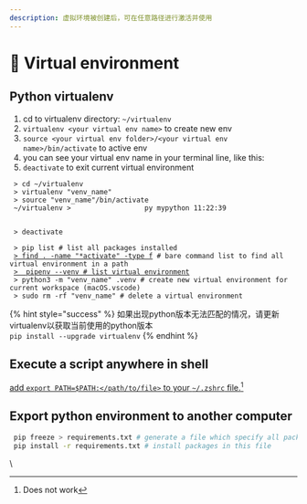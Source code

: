 ```yaml
---
description: 虚拟环境被创建后，可在任意路径进行激活并使用
---
```


# 🐾 Virtual environment

## Python virtualenv

1. cd to virtualenv directory: `~/virtualenv`
2. `virtualenv <your virtual env name>` to create new env
3. `source <your virtual env folder>/<your virtual env name>/bin/activate` to active env
4. you can see your virtual env name in your terminal line, like this:
5. `deactivate` to exit current virtual environment

<pre class="language-sh"><code class="lang-sh"> > cd ~/virtualenv
 > virtualenv "venv_name"
 > source "venv_name"/bin/activate
 ~/virtualenv >                  py mypython 11:22:39                                                                                                  
 > deactivate
 ​
 > pip list # list all packages installed
 <a data-footnote-ref href="#user-content-fn-1">> find . -name "*activate" -type f</a> # bare command list to find all virtual environment in a path
 <a data-footnote-ref href="#user-content-fn-2">>  pipenv --venv # list virtual environment</a>
 > python3 -m "venv_name" .venv # create new virtual environment for current workspace (macOS.vscode)
 > sudo rm -rf "venv_name" # delete a virtual environment
</code></pre>

{% hint style="success" %}
如果出现python版本无法匹配的情况，请更新virtualenv以获取当前使用的python版本\
`pip install --upgrade virtualenv`
{% endhint %}

## Execute a script anywhere in shell

[add `export PATH=$PATH:</path/to/file>` to your `~/.zshrc` file.](#user-content-fn-3)[^3]

## Export python environment to another computer

```sh
 pip freeze > requirements.txt # generate a file which specify all packages install in current environment
 pip install -r requirements.txt # install packages in this file
```

\


[^1]: [https://bobbyhadz.com/blog/list-all-virtual-environments-python](https://bobbyhadz.com/blog/list-all-virtual-environments-python)

[^2]: this line does not work

[^3]: Does not work
